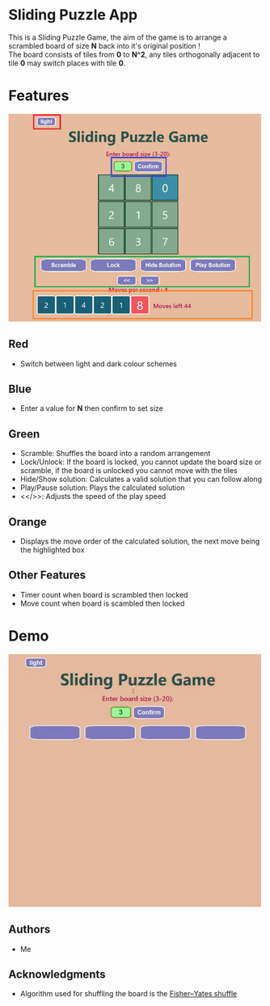 # Sliding Puzzle App

This is a Sliding Puzzle Game, the aim of the game is to arrange a scrambled board of size **N** back into it's original position ! <br>The board consists of tiles from **0** to **N^2**, any tiles orthogonally adjacent to tile **0** may switch places with tile **0**.

# Features

<!-- ![Features](/resource/features.png) -->
<img src="./resource/features.png" width="500" />

## Red

- Switch between light and dark colour schemes

## Blue

- Enter a value for **N** then confirm to set size

## Green

- Scramble: Shuffles the board into a random arrangement
- Lock/Unlock: If the board is locked, you cannot update the board size or scramble, if the board is unlocked you cannot move with the tiles
- Hide/Show solution: Calculates a valid solution that you can follow along
- Play/Pause solution: Plays the calculated solution
- <</>>: Adjusts the speed of the play speed

## Orange

- Displays the move order of the calculated solution, the next move being the highlighted box

## Other Features

- Timer count when board is scrambled then locked
- Move count when board is scambled then locked

# Demo

<!-- ![Demo](/resource/demo.gif) -->
<img src="./resource/demo.gif" width="500" />

## Authors

- Me

## Acknowledgments

- Algorithm used for shuffling the board is the [Fisher–Yates shuffle](https://en.wikipedia.org/wiki/Fisher%E2%80%93Yates_shuffle)
